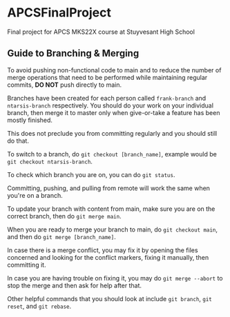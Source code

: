 # APCSFinalProject
Final project for APCS MKS22X course at Stuyvesant High School

## Guide to Branching & Merging
To avoid pushing non-functional code to main and to reduce the number of merge operations that need to be performed while maintaining regular commits, **DO NOT** push directly to main.

Branches have been created for each person called `frank-branch` and `ntarsis-branch` respectively. You should do your work on your individual branch, then merge it to master only when give-or-take a feature has been mostly finished.

This does not preclude you from committing regularly and you should still do that.

To switch to a branch, do `git checkout [branch_name]`, example would be `git checkout ntarsis-branch`.

To check which branch you are on, you can do `git status`.

Committing, pushing, and pulling from remote will work the same when you're on a branch.

To update your branch with content from main, make sure you are on the correct branch, then do `git merge main`.

When you are ready to merge your branch to main, do `git checkout main`, and then do `git merge [branch_name]`.

In case there is a merge conflict, you may fix it by opening the files concerned and looking for the conflict markers, fixing it manually, then committing it.

In case you are having trouble on fixing it, you may do `git merge --abort` to stop the merge and then ask for help after that.

Other helpful commands that you should look at include `git branch`, `git reset`, and `git rebase`.
